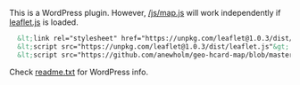 This is a WordPress plugin. However, [/js/map.js](https://github.com/anewholm/geo-hcard-map/blob/master/js/map.js) will work independently if [leaflet.js](http://leafletjs.com/) is loaded.
```html
  &lt;link rel="stylesheet" href="https://unpkg.com/leaflet@1.0.3/dist/leaflet.css" /&gt;<br/>
  &lt;script src="https://unpkg.com/leaflet@1.0.3/dist/leaflet.js"&gt; &lt;/script&gt;<br/>
  &lt;script src="https://github.com/anewholm/geo-hcard-map/blob/master/js/map.js"&gt; &lt;/script&gt;<br/>
```

Check [readme.txt](https://github.com/anewholm/geo-hcard-map/blob/master/readme.txt) for WordPress info.